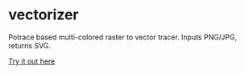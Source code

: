 # vectorizer

Potrace based multi-colored raster to vector tracer. Inputs PNG/JPG, returns SVG.

[Try it out here](https://vectorizer.hostnations.pro/)

